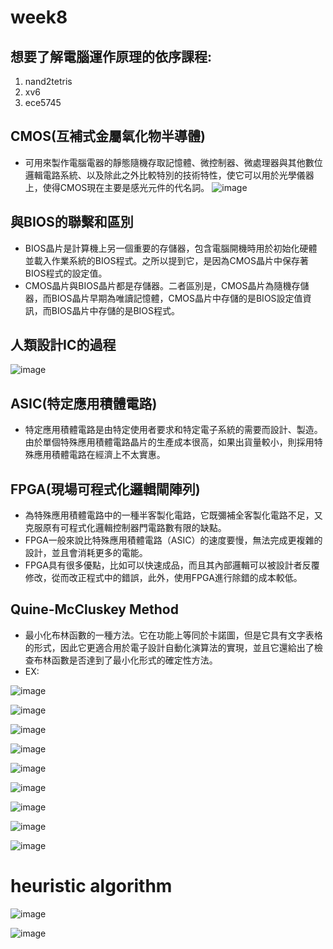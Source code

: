# week8
## 想要了解電腦運作原理的依序課程:
1. nand2tetris
2. xv6
3. ece5745
## CMOS(互補式金屬氧化物半導體)
* 可用來製作電腦電器的靜態隨機存取記憶體、微控制器、微處理器與其他數位邏輯電路系統、以及除此之外比較特別的技術特性，使它可以用於光學儀器上，使得CMOS現在主要是感光元件的代名詞。
![image](https://user-images.githubusercontent.com/62127656/141741500-d6333a38-b70b-4cbb-b005-d8fb72307459.png)
## 與BIOS的聯繫和區別
* BIOS晶片是計算機上另一個重要的存儲器，包含電腦開機時用於初始化硬體並載入作業系統的BIOS程式。之所以提到它，是因為CMOS晶片中保存著BIOS程式的設定值。
* CMOS晶片與BIOS晶片都是存儲器。二者區別是，CMOS晶片為隨機存儲器，而BIOS晶片早期為唯讀記憶體，CMOS晶片中存儲的是BIOS設定值資訊，而BIOS晶片中存儲的是BIOS程式。
## 人類設計IC的過程
![image](https://user-images.githubusercontent.com/62127656/141742148-86782040-9242-4a44-b583-abbc8885bbcb.png)
## ASIC(特定應用積體電路)
* 特定應用積體電路是由特定使用者要求和特定電子系統的需要而設計、製造。由於單個特殊應用積體電路晶片的生產成本很高，如果出貨量較小，則採用特殊應用積體電路在經濟上不太實惠。
## FPGA(現場可程式化邏輯閘陣列)
* 為特殊應用積體電路中的一種半客製化電路，它既彌補全客製化電路不足，又克服原有可程式化邏輯控制器門電路數有限的缺點。
* FPGA一般來說比特殊應用積體電路（ASIC）的速度要慢，無法完成更複雜的設計，並且會消耗更多的電能。
* FPGA具有很多優點，比如可以快速成品，而且其內部邏輯可以被設計者反覆修改，從而改正程式中的錯誤，此外，使用FPGA進行除錯的成本較低。
## Quine-McCluskey Method
* 最小化布林函數的一種方法。它在功能上等同於卡諾圖，但是它具有文字表格的形式，因此它更適合用於電子設計自動化演算法的實現，並且它還給出了檢查布林函數是否達到了最小化形式的確定性方法。
* EX:

![image](https://user-images.githubusercontent.com/62127656/141743604-7db77dda-5aaf-43fc-92a5-3d6fd1085a5f.png)

![image](https://user-images.githubusercontent.com/62127656/141743659-b4859f36-41e1-4741-ac23-e74b67c35980.png)

![image](https://user-images.githubusercontent.com/62127656/141743734-a58bad77-72cd-47c9-9007-3e1562a6a083.png)

![image](https://user-images.githubusercontent.com/62127656/141743791-3f71d80f-a3fd-43b1-8fe2-7836d7029727.png)

![image](https://user-images.githubusercontent.com/62127656/141744086-4d51029d-8bf3-4b66-a7c7-e3d57d3f1bb0.png)

![image](https://user-images.githubusercontent.com/62127656/141744104-6c00cd09-8ec3-48b0-bd0b-395b4a6924b5.png)

![image](https://user-images.githubusercontent.com/62127656/141744117-abdcbbdc-ad46-4615-8e58-7e2b7f25a971.png)

![image](https://user-images.githubusercontent.com/62127656/141744135-50bc3324-dd93-4262-b8d2-437d2bcf9967.png)

![image](https://user-images.githubusercontent.com/62127656/141744173-94718e8a-0c86-42f7-affc-7e2a1a305314.png)
# heuristic algorithm

![image](https://user-images.githubusercontent.com/62127656/141744530-57938551-b0d0-48a2-b634-0ffc9605f8b7.png)

![image](https://user-images.githubusercontent.com/62127656/141744563-00d180b9-d5cf-430f-9add-bcc9782ef928.png)
